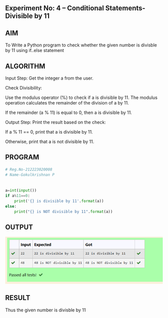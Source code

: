 ## Experiment No: 4 – Conditional Statements- Divisible by 11

## AIM  
To Write a Python program to check whether the given number is divisble by 11 using if..else statement
## ALGORITHM  
Input Step: Get the integer a from the user.

Check Divisibility:

Use the modulus operator (%) to check if a is divisible by 11. The modulus operation calculates the remainder of the division of a by 11.

If the remainder (a % 11) is equal to 0, then a is divisible by 11.

Output Step: Print the result based on the check:

If a % 11 == 0, print that a is divisible by 11.

Otherwise, print that a is not divisible by 11.
## PROGRAM
```python
# Reg.No-212223020008
# Name-Gokulkrishnan P


a=int(input())
if a%11==0:
    print('{} is divisible by 11'.format(a))
else:
    print("{} is NOT divisible by 11".format(a))
```

## OUTPUT
![exp module1.png](https://github.com/gokulkrishnan2005/Module-1/blob/main/exp%20module1.png)

## RESULT
Thus the given number is divisble by 11
